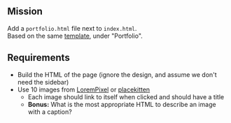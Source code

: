 Mission
---------

Add a `portfolio.html` file next to `index.html`.  
Based on the same [template](http://ashmawi.work/wp/riche/), under "Portfolio".

Requirements
-------------

- Build the HTML of the page (ignore the design, and assume we don't need the sidebar)
- Use 10 images from [LoremPixel](http://lorempixel.com/) or [placekitten](https://placekitten.com/)
  - Each image should link to itself when clicked and should have a title
  - **Bonus:** What is the most appropriate HTML to describe an image with a caption?
